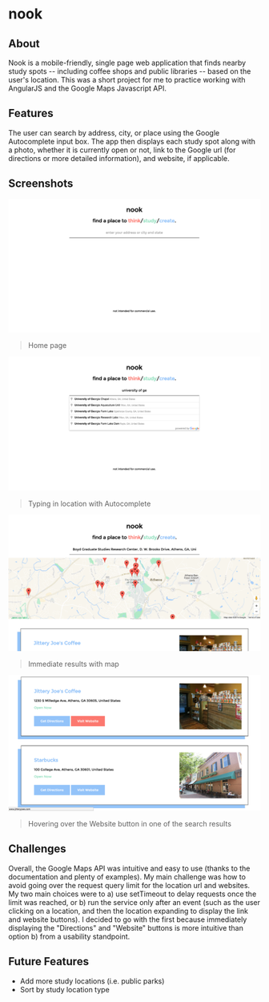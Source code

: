 # nook

## About
Nook is a mobile-friendly, single page web application that finds nearby study spots -- including coffee shops and public libraries -- based on the user's location. This was a short project for me to practice working with AngularJS and the Google Maps Javascript API.

## Features
The user can search by address, city, or place using the Google Autocomplete input box. The app then displays each study spot along with a photo, whether it is currently open or not, link to the Google url (for directions or more detailed information), and website, if applicable.

## Screenshots
![Home page](img/homepage.png)
> Home page

![Autocomplete](img/autocomplete.png)
> Typing in location with Autocomplete

![Map](img/map.png)
> Immediate results with map

![Results](img/results.png)
> Hovering over the Website button in one of the search results

## Challenges
Overall, the Google Maps API was intuitive and easy to use (thanks to the documentation and plenty of examples). My main challenge was how to avoid going over the request query limit for the location url and websites. My two main choices were to a) use setTimeout to delay requests once the limit was reached, or b) run the service only after an event (such as the user clicking on a location, and then the location expanding to display the link and website buttons). I decided to go with the first because immediately displaying the "Directions" and "Website" buttons is more intuitive than option b) from a usability standpoint.

## Future Features
* Add more study locations (i.e. public parks)
* Sort by study location type
